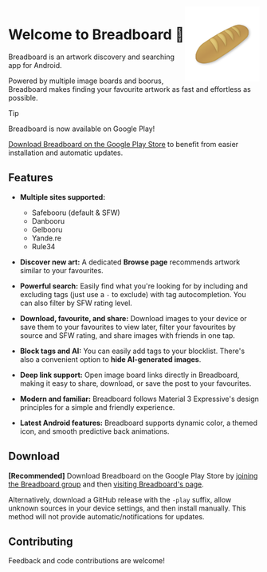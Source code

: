 <img src=".github/assets/breadboard.png" align="right" height="150" width="150">

# Welcome to Breadboard 🥖

Breadboard is an artwork discovery and searching app for Android.

Powered by multiple image boards and boorus, Breadboard makes finding your favourite artwork as fast and effortless as possible.


> [!TIP]
> Breadboard is now available on Google Play!
> 
> [Download Breadboard on the Google Play Store](https://play.google.com/store/apps/details?id=moe.apex.breadboard) to benefit from easier installation and automatic updates.

## Features

- **Multiple sites supported:**
  - Safebooru (default & SFW)
  - Danbooru
  - Gelbooru
  - Yande.re
  - Rule34


- **Discover new art:** A dedicated **Browse page** recommends artwork similar to your favourites.


- **Powerful search:** Easily find what you're looking for by including and excluding tags (just use a `-` to exclude) with tag autocompletion. You can also filter by SFW rating level.


- **Download, favourite, and share:** Download images to your device or save them to your favourites to view later, filter your favourites by source and SFW rating, and share images with friends in one tap.


- **Block tags and AI:** You can easily add tags to your blocklist. There's also a convenient option to **hide AI-generated images**.


- **Deep link support:** Open image board links directly in Breadboard, making it easy to share, download, or save the post to your favourites.


- **Modern and familiar:** Breadboard follows Material 3 Expressive's design principles for a simple and friendly experience.


- **Latest Android features:** Breadboard supports dynamic color, a themed icon, and smooth predictive back animations.

## Download

**[Recommended]** Download Breadboard on the Google Play Store by [joining the Breadboard group](https://groups.google.com/g/breadboard-testers) and then [visiting Breadboard's page](https://play.google.com/apps/testing/moe.apex.breadboard).

Alternatively, download a GitHub release with the `-play` suffix, allow unknown sources in your device settings, and then install manually. This method will not provide automatic/notifications for updates.

## Contributing

Feedback and code contributions are welcome!
